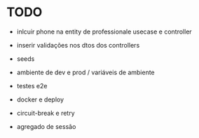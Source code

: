 # TODO

- inlcuir phone na entity de professionale usecase e controller
- inserir validações nos dtos dos controllers
- seeds
- ambiente de dev e prod / variáveis de ambiente
- testes e2e
- docker e deploy
- circuit-break e retry

- agregado de sessão
